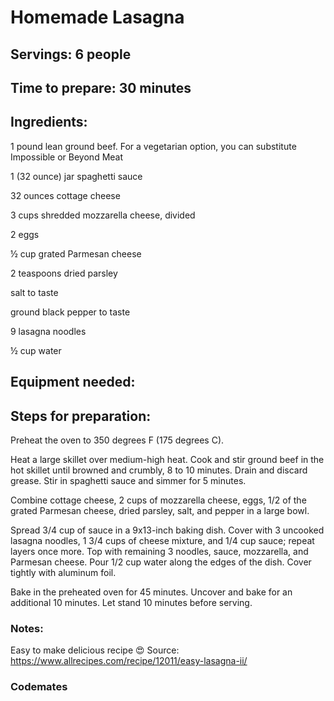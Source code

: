 # Homemade Lasagna

## Servings: 6 people

## Time to prepare: 30 minutes

## Ingredients:
1 pound lean ground beef. For a vegetarian option, you can substitute Impossible or Beyond Meat

1 (32 ounce) jar spaghetti sauce

32 ounces cottage cheese

3 cups shredded mozzarella cheese, divided

2 eggs

½ cup grated Parmesan cheese

2 teaspoons dried parsley

salt to taste

ground black pepper to taste

9 lasagna noodles

½ cup water

## Equipment needed:


## Steps for preparation:
Preheat the oven to 350 degrees F (175 degrees C).

Heat a large skillet over medium-high heat. Cook and stir ground beef in the hot skillet until browned and crumbly, 8 to 10 minutes. Drain and discard grease. Stir in spaghetti sauce and simmer for 5 minutes.

Combine cottage cheese, 2 cups of mozzarella cheese, eggs, 1/2 of the grated Parmesan cheese, dried parsley, salt, and pepper in a large bowl.

Spread 3/4 cup of sauce in a 9x13-inch baking dish. Cover with 3 uncooked lasagna noodles, 1 3/4 cups of cheese mixture, and 1/4 cup sauce; repeat layers once more. Top with remaining 3 noodles, sauce, mozzarella, and Parmesan cheese. Pour 1/2 cup water along the edges of the dish. Cover tightly with aluminum foil.

Bake in the preheated oven for 45 minutes. Uncover and bake for an additional 10 minutes. Let stand 10 minutes before serving.


### Notes:
Easy to make delicious recipe 😍 
Source: https://www.allrecipes.com/recipe/12011/easy-lasagna-ii/

### Codemates #
